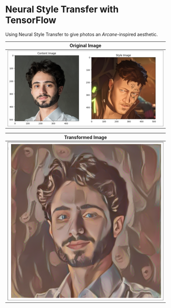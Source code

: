 # Neural Style Transfer with TensorFlow

Using Neural Style Transfer to give photos an _Arcane_-inspired aesthetic.

| Original Image                   |
| -------------------------------- |
| ![Original](./assets/before.png) |

| Transformed Image                  |
| ---------------------------------- |
| ![Transformed](./assets/after.png) |
